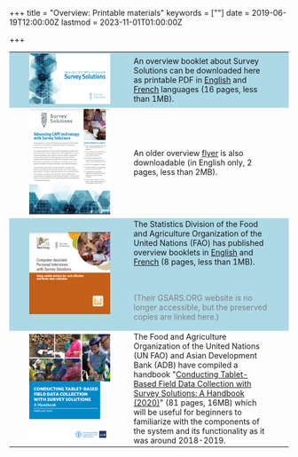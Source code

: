 ﻿+++
title = "Overview: Printable materials"
keywords = [""]
date = 2019-06-19T12:00:00Z
lastmod = 2023-11-01T01:00:00Z

+++


<TABLE border=0>
<TR bgcolor=lightblue>
<TD width=20>
<TD width=200><A href="resources/SurveySolutionsBooklet_2018oct(ENG).pdf"><IMG src="images/brochure.png"></A>
<TD width=20>
<TD width=300>
An overview booklet about Survey Solutions can be downloaded here as 
printable PDF in <A href="resources/SurveySolutionsBooklet_2018oct(ENG).pdf">English</A> 
and <A href="resources/SurveySolutionsBooklet_2018oct(FRA).pdf">French</A> languages 
(16 pages, less than 1MB).
<TD width=20>
</TR>

<TR>
<TD width=20>
<TD><A href="resources/flyer2.pdf"><IMG src="images/flyer.png"></A>
<TD>
<TD>
An older overview <A href="resources/flyer2.pdf">flyer</A> is also downloadable (in English only, 2 pages, less than 2MB).
<TD width=20>
</TR>

<TR bgcolor=lightblue>
<TD width=20>
<TD><A href="resources/GS-CAPI-SUSO-BROCHURE-05.pdf"><IMG src="images/brochure_gs.png"></A>
<TD>
<TD>
The Statistics Division of the Food and Agriculture Organization of the United Nations (FAO)
 has published overview booklets in <A href="resources/GS-CAPI-SUSO-BROCHURE-05.pdf">English</A>
and <A href="resources/GS-CAPI-SUSO-BROCHURE-FR-001.pdf">French</A> (8 pages, less than 1MB).

<BR><BR><FONT color="gray">(Their GSARS.ORG website is no longer accessible, but the preserved copies are linked here.)</FONT>
<TD width=20>
</TR>

<TR>
<TD width=20>
<TD><A href="http://www.fao.org/3/ca7691en/CA7691EN.pdf"><IMG src="images/book_fao.png"></A>
<TD>
<TD>
The Food and Agriculture Organization of the United Nations (UN FAO) and Asian Development Bank (ADB) have compiled a handbook "<A href="http://www.fao.org/3/ca7691en/CA7691EN.pdf">Conducting Tablet-Based Field Data Collection with Survey Solutions: A Handbook (2020)</A>" (81 pages, 16MB) which will be useful for beginners to familiarize with the components of the system and its functionality as it was around 2018-2019.
<TD width=20>
</TR>
</TABLE>